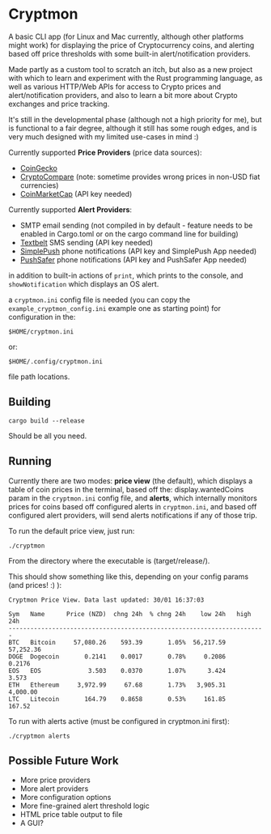 Cryptmon
========

A basic CLI app (for Linux and Mac currently, although other platforms might work) for displaying the price of Cryptocurrency coins,
and alerting based off price thresholds with some built-in alert/notification providers.

Made partly as a custom tool to scratch an itch, but also as a new project with which to learn and experiment with the Rust programming
language, as well as various HTTP/Web APIs for access to Crypto prices and alert/notification providers, and also to learn a bit more
about Crypto exchanges and price tracking.

It's still in the developmental phase (although not a high priority for me), but is functional to a fair degree, although it still has some rough
edges, and is very much designed with my limited use-cases in mind :)

Currently supported **Price Providers** (price data sources):

* [CoinGecko](https://www.coingecko.com/)
* [CryptoCompare](https://www.cryptocompare.com/) (note: sometime provides wrong prices in non-USD fiat currencies)
* [CoinMarketCap](https://coinmarketcap.com/) (API key needed)

Currently supported **Alert Providers**:

* SMTP email sending (not compiled in by default - feature needs to be enabled in Cargo.toml or on the cargo command line for building)
* [Textbelt](https://textbelt.com/) SMS sending (API key needed)
* [SimplePush](https://simplepush.io/) phone notifications (API key and SimplePush App needed)
* [PushSafer](https://www.pushsafer.com/) phone notifications (API key and PushSafer App needed)

in addition to built-in actions of `print`, which prints to the console, and `showNotification` which displays an OS alert.

a `cryptmon.ini` config file is needed (you can copy the `example_cryptmon_config.ini` example one as starting point) for configuration in the:

    $HOME/cryptmon.ini

or:

    $HOME/.config/cryptmon.ini

file path locations.

Building
--------

    cargo build --release

Should be all you need.

Running
-------

Currently there are two modes: **price view** (the default), which displays a table of coin prices in the terminal, based off the:
display.wantedCoins param in the `cryptmon.ini` config file, and **alerts**, which internally monitors prices for coins based off 
configured alerts in `cryptmon.ini`, and based off configured alert providers, will send alerts notifications if any of those trip.

To run the default price view, just run:

    ./cryptmon

From the directory where the executable is (target/release/).

This should show something like this, depending on your config params (and prices! :) ):

    Cryptmon Price View. Data last updated: 30/01 16:37:03

    Sym   Name      Price (NZD)  chng 24h  % chng 24h    low 24h   high 24h
    -----------------------------------------------------------------------
    BTC   Bitcoin     57,080.26    593.39       1.05%  56,217.59  57,252.36
    DOGE  Dogecoin       0.2141    0.0017       0.78%     0.2086     0.2176
    EOS   EOS             3.503    0.0370       1.07%      3.424      3.573
    ETH   Ethereum     3,972.99     67.68       1.73%   3,905.31   4,000.00
    LTC   Litecoin       164.79    0.8658       0.53%     161.85     167.52

To run with alerts active (must be configured in cryptmon.ini first):

    ./cryptmon alerts


Possible Future Work
--------------------

* More price providers
* More alert providers
* More configuration options
* More fine-grained alert threshold logic
* HTML price table output to file
* A GUI?
